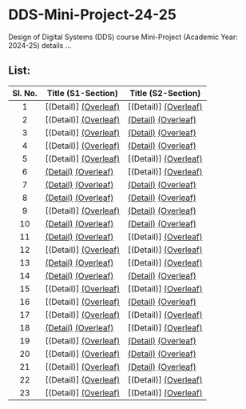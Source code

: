 # DDS-Mini-Project-24-25
Design of Digital Systems (DDS) course Mini-Project (Academic Year: 2024-25) details ...

## List:

| Sl. No. | Title (S1-Section) | Title (S2-Section) |
| :---: | --- | --- |
| 1 | [(Detail)] [(Overleaf)](https://www.overleaf.com/project/66f83fdaa7ab13ae4c46ac32) | [(Detail)] [(Overleaf)](https://www.overleaf.com/project/66f8408dfe9c6060f4f4bd0a) |
| 2 | [(Detail)] [(Overleaf)](https://www.overleaf.com/project/66f83fe5aa38c4286de52d8b) | [(Detail)](https://github.com/Sravanthi355/S2_T2) [(Overleaf)](https://www.overleaf.com/project/66f84094cbf1a63e08de8ad7) |
| 3 | [(Detail)] [(Overleaf)](https://www.overleaf.com/project/66f83feefe9c6060f4f49e55) | [(Detail)](https://github.com/AJO248/DDS-Mini-Project-S2-T3) [(Overleaf)](https://www.overleaf.com/project/66f8409bfe9c6060f4f4bf5c) |
| 4 | [(Detail)] [(Overleaf)](https://www.overleaf.com/project/66f83ff6c6eb1ff4c30671a9) | [(Detail)](https://github.com/Puja-me/dds-mini-project_S2-T4) [(Overleaf)](https://www.overleaf.com/project/66f840a2cbf1a63e08de8f1b) |
| 5 | [(Detail)] [(Overleaf)](https://www.overleaf.com/project/66f83ffecbf1a63e08de6b02) | [(Detail)] [(Overleaf)](https://www.overleaf.com/project/66f840a80f9e207fe0723737) |
| 6 | [(Detail)](https://github.com/preranp/S1-T6) [(Overleaf)](https://www.overleaf.com/project/66f84005a7ab13ae4c46b2c1) | [(Detail)] [(Overleaf)](https://www.overleaf.com/project/66f840affb328954402c2dd8) |
| 7 | [(Detail)](https://github.com/shanjiv177/S1_T7_Interactive_Cricket_Like_Game_Simulator) [(Overleaf)](https://www.overleaf.com/project/66f8400cc6eb1ff4c306760b) | [(Detail)](https://github.com/rakshit-grg/S2-T7-SeatSmart) [(Overleaf)](https://www.overleaf.com/project/66f840b5fb2268efc4db0ead) |
| 8 | [(Detail)](https://github.com/vin06eet/S1-Team8) [(Overleaf)](https://www.overleaf.com/project/66f84012fe9c6060f4f4a404) | [(Detail)](https://github.com/VarshiniAdurti28/DDS_Project_S2-T8) [(Overleaf)](https://www.overleaf.com/project/66f840bc34b3c53668ae3563) |
| 9 | [(Detail)] [(Overleaf)](https://www.overleaf.com/project/66f84018aa38c4286de537ed) | [(Detail)](https://github.com/Padmavati-123/S2-T9) [(Overleaf)](https://www.overleaf.com/project/66f840c246c132e3bf40731a) |
| 10 | [(Detail)](https://github.com/aparkhi83/Elderly-Care-Monitoring-System-S1-10) [(Overleaf)](https://www.overleaf.com/project/66f8401f0f9e207fe07215bf) | [(Detail)](https://github.com/sharhaan89/S2-T10) [(Overleaf)](https://www.overleaf.com/project/66f840c9cbf1a63e08de944e) |
| 11 | [(Detail)](https://github.com/Vanshika-Mittal/S1-T11) [(Overleaf)]() | [(Detail)] [(Overleaf)]() |
| 12 | [(Detail)] [(Overleaf)]() | [(Detail)] [(Overleaf)]() |
| 13 | [(Detail)](https://github.com/sblprateek05/S1-T13-Hardware-Implementation-of-Hashing-Algorithm) [(Overleaf)]() | [(Detail)] [(Overleaf)]() |
| 14 | [(Detail)](https://github.com/shreyaslal/Team-S1-T14-for-DDS-Miniproject-) [(Overleaf)]() | [(Detail)](https://github.com/Mithun-144/S2-T14) [(Overleaf)]() |
| 15 | [(Detail)] [(Overleaf)]() | [(Detail)] [(Overleaf)]() |
| 16 | [(Detail)] [(Overleaf)]() | [(Detail)](https://github.com/poolsgithub/DDS-mini-project-S2-T-16) [(Overleaf)]() |
| 17 | [(Detail)] [(Overleaf)]() | [(Detail)] [(Overleaf)]() |
| 18 | [(Detail)](https://github.com/abhavyasri/An-Enhanced-Kavach-System-for-Train-Accident-Prevention_S1-T18) [(Overleaf)]() | [(Detail)] [(Overleaf)]() |
| 19 | [(Detail)] [(Overleaf)]() | [(Detail)](https://github.com/Rudranx/S2-T19-CasinoSlotMachine) [(Overleaf)]() |
| 20 | [(Detail)] [(Overleaf)]() | [(Detail)](https://github.com/praveenyadav2005/S2-T20) [(Overleaf)]() |
| 21 | [(Detail)] [(Overleaf)]() | [(Detail)](https://github.com/Srishti-K15/S2-T21) [(Overleaf)]() |
| 22 | [(Detail)] [(Overleaf)]() | [(Detail)] [(Overleaf)](https://www.overleaf.com/project/66f84114fb2268efc4db2a64) |
| 23 | [(Detail)] [(Overleaf)]() | [(Detail)] [(Overleaf)](https://www.overleaf.com/project/66f8411d34b3c53668ae46a3) |
